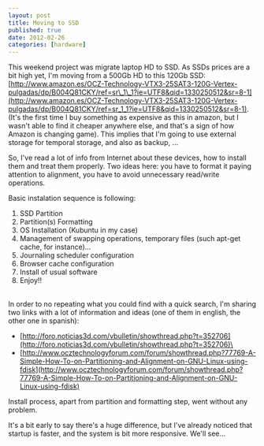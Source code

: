 ```yaml
--- 
layout: post 
title: Moving to SSD 
published: true 
date: 2012-02-26
categories: [hardware] 
--- 
```


This weekend project was migrate laptop HD to SSD. As SSDs prices are a bit high yet, I'm moving from a
500Gb HD to this 120Gb SSD:
[http://www.amazon.es/OCZ-Technology-VTX3-25SAT3-120G-Vertex-pulgadas/dp/B004Q81CKY/ref=sr\_1\_1?ie=UTF8&qid=1330250512&sr=8-1](http://www.amazon.es/OCZ-Technology-VTX3-25SAT3-120G-Vertex-pulgadas/dp/B004Q81CKY/ref=sr_1_1?ie=UTF8&qid=1330250512&sr=8-1).
(It's the first time I buy something as expensive as this in amazon, but
I wasn't able to find it cheaper anywhere else, and that's a sign of how
Amazon is changing game). This implies that I'm going to use external
storage for temporal storage, and also as backup, ...

So, I've read a lot of info from Internet about these devices, how to
install them and treat them properly. Two ideas here: you have to format
it paying attention to alignment, you have to avoid unnecessary
read/write operations.

Basic instalation sequence is following:

1.  SSD Partition
2.  Partition(s) Formatting
3.  OS Installation (Kubuntu in my case)
4.  Management of swapping operations, temporary files (such apt-get cache, for instance)...
5.  Journaling scheduler configuration
6.  Browser cache configuration
7.  Install of usual software
8.  Enjoy!!

\
 In order to no repeating what you could find with a quick search, I'm
sharing two links with a lot of information and ideas (one of them in
english, the other one in spanish):

- [http://foro.noticias3d.com/vbulletin/showthread.php?t=352706](http://foro.noticias3d.com/vbulletin/showthread.php?t=352706)\
- [http://www.ocztechnologyforum.com/forum/showthread.php?77769-A-Simple-How-To-on-Partitioning-and-Alignment-on-GNU-Linux-using-fdisk](http://www.ocztechnologyforum.com/forum/showthread.php?77769-A-Simple-How-To-on-Partitioning-and-Alignment-on-GNU-Linux-using-fdisk)

Install process, apart from partition and formatting step, went without
any problem.

It's a bit early to say there's a huge difference, but I've already
noticed that startup is faster, and the system is bit more responsive.
We'll see...

